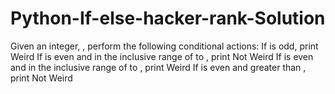 # Python-If-else-hacker-rank-Solution
Given an integer,  , perform the following conditional actions:      If   is odd, print Weird If is even and in the inclusive range of to , print Not Weird If is even and in the inclusive range of to , print Weird If is even and greater than , print Not Weird
